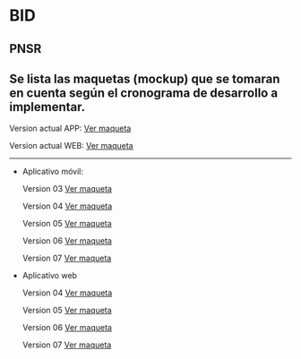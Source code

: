 # BID

## PNSR
  Se lista las maquetas (mockup) que se tomaran en cuenta según el cronograma de desarrollo a implementar.
  -------------------
  
  Version actual APP: [Ver maqueta](https://gisdeveloperssac.github.io/MockupBID_Monitoreo/Movil/Version/index.html)
  
  Version actual WEB: [Ver maqueta](https://gisdeveloperssac.github.io/MockupBID_Monitoreo/Web/Version/index.html)
  
  -------------------
  
- Aplicativo móvil:

  Version 03 [Ver maqueta](https://gisdeveloperssac.github.io/MockupBID_Monitoreo/Movil/Version03/index.html)
  
  Version 04 [Ver maqueta](https://gisdeveloperssac.github.io/MockupBID_Monitoreo/Movil/Version04/index.html)
  
  Version 05 [Ver maqueta](https://gisdeveloperssac.github.io/MockupBID_Monitoreo/Movil/Version05/index.html)
  
  Version 06 [Ver maqueta](https://gisdeveloperssac.github.io/MockupBID_Monitoreo/Movil/Version06/index.html)
  
  Version 07 [Ver maqueta](https://gisdeveloperssac.github.io/MockupBID_Monitoreo/Movil/Version07/index.html)

- Aplicativo web

  Version 04 [Ver maqueta](https://gisdeveloperssac.github.io/MockupBID_Monitoreo/Web/VersionWeb_04/index.html)
  
  Version 05 [Ver maqueta](https://gisdeveloperssac.github.io/MockupBID_Monitoreo/Web/VersionWeb_05/index.html)
  
  Version 06 [Ver maqueta](https://gisdeveloperssac.github.io/MockupBID_Monitoreo/Web/VersionWeb_06/index.html)
  
  Version 07 [Ver maqueta](https://gisdeveloperssac.github.io/MockupBID_Monitoreo/Web/VersionWeb_07/index.html)
